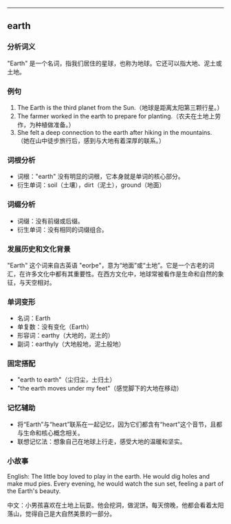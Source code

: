 
---------------
## earth
### 分析词义
"Earth" 是一个名词，指我们居住的星球，也称为地球。它还可以指大地、泥土或土地。

### 例句
1. The Earth is the third planet from the Sun.（地球是距离太阳第三颗行星。）
2. The farmer worked in the earth to prepare for planting.（农夫在土地上劳作，为种植做准备。）
3. She felt a deep connection to the earth after hiking in the mountains.（她在山中徒步旅行后，感到与大地有着深厚的联系。）

### 词根分析
- 词根："earth" 没有明显的词根，它本身就是单词的核心部分。
- 衍生单词：soil（土壤），dirt（泥土），ground（地面）

### 词缀分析
- 词缀：没有前缀或后缀。
- 衍生单词：没有相同的词缀组合。

### 发展历史和文化背景
"Earth" 这个词来自古英语 "eorþe"，意为“地面”或“土地”。它是一个古老的词汇，在许多文化中都有其重要性。在西方文化中，地球常被看作是生命和自然的象征，与天空相对。

### 单词变形
- 名词：Earth
- 单复数：没有变化（Earth）
- 形容词：earthy（大地的，泥土的）
- 副词：earthyly（大地般地，泥土般地）

### 固定搭配
- "earth to earth"（尘归尘，土归土）
- "the earth moves under my feet"（感觉脚下的大地在移动）

### 记忆辅助
- 将“Earth”与“heart”联系在一起记忆，因为它们都含有“heart”这个音节，且都与生命和核心概念相关。
- 联想记忆法：想象自己在地球上行走，感受大地的温暖和坚实。

### 小故事
English: The little boy loved to play in the earth. He would dig holes and make mud pies. Every evening, he would watch the sun set, feeling a part of the Earth's beauty.

中文：小男孩喜欢在土地上玩耍。他会挖洞，做泥饼。每天傍晚，他都会看着太阳落山，觉得自己是大自然美景的一部分。

